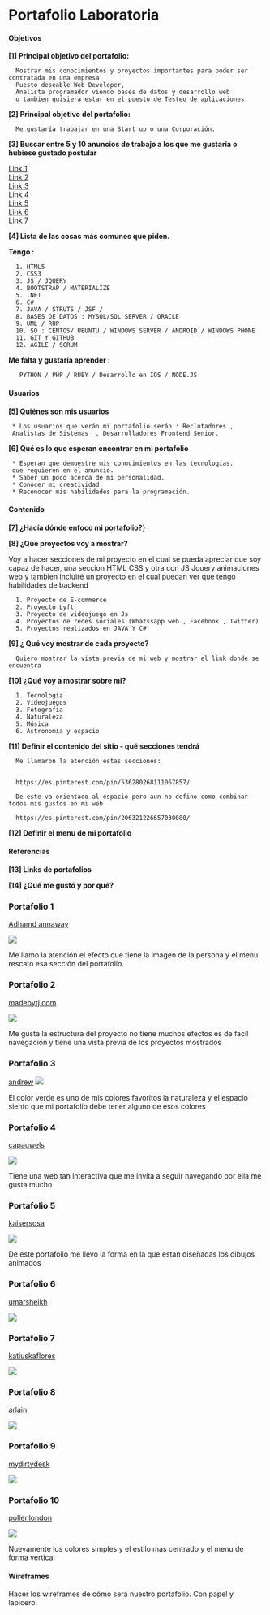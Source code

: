 # Portafolio Laboratoria

#### Objetivos

**[1]  Principal objetivo del portafolio:**

      Mostrar mis conocimientos y proyectos importantes para poder ser contratada en una empresa
      Puesto deseable Web Developer, 
      Analista programador viendo bases de datos y desarrollo web
      o tambien quisiera estar en el puesto de Testeo de aplicaciones.

**[2]  Principal objetivo del portafolio:**

      Me gustaría trabajar en una Start up o una Corporación.

**[3]  Buscar entre 5 y 10 anuncios de trabajo a los que me gustaría o hubiese gustado postular**

[Link 1](https://www.laborum.pe/p/aviso/615903/)  
[Link 2](http://aptitus.com/ofertas-de-trabajo/practicante-frontend--grupo-el-comercio--la-victoria-g2ymd)  
[Link 3](http://www.bumeran.com.pe/empleos/programador-frontend-media-lab-1002158679.html)  
[Link 4](http://www.bumeran.com.pe/empleos/programador-web-colegio-bertolt-brecht-1111048523.html)  
[Link 5](https://www.laborum.pe/p/aviso/618212/)  
[Link 6](https://www.laborum.pe/p/aviso/618938/)  
[Link 7](https://www.laborum.pe/p/aviso/618187/)  
             

**[4] Lista de las cosas más comunes que piden.**

**Tengo :**

      1. HTML5
      2. CSS3
      3. JS / JQUERY
      4. BOOTSTRAP / MATERIALIZE
      5. .NET
      6. C#
      7. JAVA / STRUTS / JSF / 
      8. BASES DE DATOS : MYSQL/SQL SERVER / ORACLE
      9. UML / RUP
      10. SO : CENTOS/ UBUNTU / WINDOWS SERVER / ANDROID / WINDOWS PHONE
      11. GIT Y GITHUB 
      12. AGILE / SCRUM

**Me falta y gustaría aprender :**

       PYTHON / PHP / RUBY / Desarrollo en IOS / NODE.JS 

#### Usuarios

**[5] Quiénes son mis usuarios**

     * Los usuarios que verán mi portafolio serán : Reclutadores , 
     Analistas de Sistemas  , Desarrolladores Frontend Senior.
     
**[6] Qué es lo que esperan encontrar en mi portafolio**

     * Esperan que demuestre mis conocimientos en las tecnologías.
     que requieren en el anuncio.
     * Saber un poco acerca de mi personalidad.
     * Conocer mi creatividad.
     * Reconocer mis habilidades para la programación. 

#### Contenido 

**[7] ¿Hacía dónde enfoco mi portafolio?**}



**[8] ¿Qué proyectos voy a mostrar?**

Voy a hacer secciones de mi proyecto en el cual se pueda apreciar que soy capaz de hacer, una seccion HTML CSS y otra con JS Jquery animaciones web y tambien incluiré un proyecto en el cual puedan ver que tengo habilidades de backend

      1. Proyecto de E-commerce
      2. Proyecto Lyft
      3. Proyecto de videojuego en Js
      4. Proyectos de redes sociales (Whatssapp web , Facebook , Twitter)
      5. Proyectos realizados en JAVA Y C#
      

**[9] ¿ Qué voy mostrar de cada proyecto?**
      
      Quiero mostrar la vista previa de mi web y mostrar el link donde se encuentra

**[10] ¿Qué voy a mostrar sobre mi?**

      1. Tecnología
      2. Videojuegos
      3. Fotografía
      4. Naturaleza
      5. Música  
      6. Astronomía y espacio

**[11] Definir el contenido del sitio - qué secciones tendrá**

      Me llamaron la atención estas secciones:
      
      
      https://es.pinterest.com/pin/536280268111067857/
      
      De este va orientado al espacio pero aun no defino como combinar todos mis gustos en mi web
      
      https://es.pinterest.com/pin/206321226657030080/


**[12] Definir el menu de mi portafolio**
      

#### Referencias

**[13] Links de portafolios**

**[14] ¿Qué me gustó y por qué?**

### Portafolio 1

[Adhamd annaway](http://www.adhamdannaway.com/)  

![](https://s13.postimg.org/kuyhnzmtz/image.png)

Me llamo la atención el efecto que tiene la imagen de la persona y el menu rescato esa sección del portafolio.

### Portafolio 2

[madebytj.com](http://www.madebytj.com/)  

![](https://s13.postimg.org/5ar3xgcpj/2.png)

Me gusta la estructura del proyecto no tiene muchos efectos es de facil navegación y tiene una vista previa de los proyectos mostrados 

### Portafolio 3

[andrew](http://www.hm-andrew.com/)
![](https://s21.postimg.org/f9drebcrr/sdfdfdsf.png)

El color verde es uno de mis colores favoritos la naturaleza y el espacio siento que mi portafolio debe tener alguno de esos colores   

### Portafolio 4

[capauwels](http://capauwels.com/)

![](https://s13.postimg.org/5rgwxmpuf/5.png)

Tiene una web tan interactiva que me invita a seguir navegando por ella me gusta mucho

### Portafolio 5

[kaisersosa](http://www.kaisersosa.com/)

![](https://s13.postimg.org/xsuybbv4n/6.png)

De este portafolio me llevo la forma en la que estan diseñadas los dibujos animados   

### Portafolio 6

[umarsheikh](http://umarsheikh.co.uk/#/umar-sheikh)

![](https://s18.postimg.org/w3qemyy55/image.png)

### Portafolio 7

[katiuskaflores](http://www.katiuskaflores.com/)

![](https://s13.postimg.org/7zv3eywyf/8.png)


### Portafolio 8

[arlain](http://arlain.net/)

![](https://s13.postimg.org/ca9rak21j/image.png)

### Portafolio 9

[mydirtydesk](http://www.mydirtydesk.com/)

![](https://s13.postimg.org/u1ldp0hg7/10.png)

### Portafolio 10

[pollenlondon](http://pollenlondon.com/)

![](https://s13.postimg.org/xc9qow7dj/3.png)



Nuevamente los colores simples y el estilo mas centrado y el menu de forma vertical




#### Wireframes 

Hacer los wireframes de cómo será nuestro portafolio. Con papel y lapicero. 

